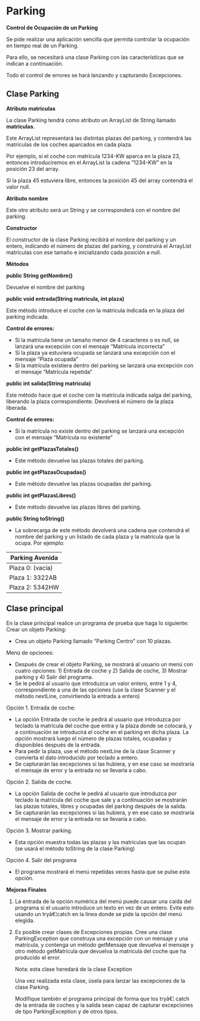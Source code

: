 # Parking

**Control de Ocupación de un Parking**

Se pide realizar una aplicación sencilla que permita controlar la ocupación en tiempo real de un Parking.

Para ello, se necesitará una clase Parking con las características que se indican a continuación.

Todo el control de errores se hará lanzando y capturando Excepciones.

## Clase Parking

**Atributo matrículas**

La clase Parking tendrá como atributo un ArrayList de String llamado **matrículas**.

Este ArrayList representará las distintas plazas del parking, y contendrá las matrículas de los coches aparcados en cada plaza.

Por ejemplo, si el coche con matrícula 1234-KW aparca en la plaza 23, entonces introduciremos en el ArrayList la cadena “1234-KW” en la posición 23 del array.

Si la plaza 45 estuviera libre, entonces la posición 45 del array contendrá el valor null.

**Atributo nombre**

Este otro atributo será un String y se corresponderá con el nombre del parking.

**Constructor**

El constructor de la clase Parking recibirá el nombre del parking y un entero, indicando el número de plazas del parking, y construirá el ArrayList matrículas con ese tamaño e inicializando cada posición a null.

**Métodos**

**public String getNombre()**

Devuelve el nombre del parking

**public void entrada(String matricula, int plaza)**

Este método introduce el coche con la matricula indicada en la plaza del parking indicada.

**Control de errores:**

- Si la matrícula tiene un tamaño menor de 4 caracteres o es null, se lanzará una excepción con el mensaje “Matrícula incorrecta”
- Si la plaza ya estuviera ocupada se lanzará una excepción con el mensaje “Plaza ocupada”
- Si la matrícula existiera dentro del parking se lanzará una excepción con el mensaje “Matrícula repetida”

**public int salida(String matricula)**

Este método hace que el coche con la matrícula indicada salga del parking, liberando la plaza correspondiente. Devolverá el número de la plaza liberada.

**Control de errores:**

- Si la matrícula no existe dentro del parking se lanzará una excepción con el mensaje “Matrícula no existente”

**public int getPlazasTotales()**

- Este método devuelve las plazas totales del parking.

**public int getPlazasOcupadas()**

- Este método devuelve las plazas ocupadas del parking.

**public int getPlazasLibres()**

- Este método devuelve las plazas libres del parking.

**public String toString()**

- La sobrecarga de este método devolverá una cadena que contendrá el nombre del parking y un listado de cada plaza y la matrícula que la ocupa. Por ejemplo:

| **Parking Avenida** |
| ------------------- |
| Plaza 0: (vacía)   |
| Plaza 1: 3322AB     |
| Plaza 2: 5342HW     |

## Clase principal

En la clase principal realice un programa de prueba que haga lo siguiente: Crear un objeto Parking:

- Crea un objeto Parking llamado “Parking Centro” con 10 plazas.

Menú de opciones:

- Después de crear el objeto Parking, se mostrará al usuario un menú con cuatro opciones: 1) Entrada de coche y 2) Salida de coche, 3) Mostrar parking y 4) Salir del programa.
- Se le pedirá al usuario que introduzca un valor entero, entre 1 y 4, correspondiente a una de las opciones (use la clase Scanner y el método nextLine, convirtiendo la entrada a entero)

Opción 1. Entrada de coche:

- La opción Entrada de coche le pedirá al usuario que introduzca por teclado la matrícula del coche que entra y la plaza donde se colocará, y a continuación se introducirá el coche en el parking en dicha plaza. La opción mostrará luego el número de plazas totales, ocupadas y disponibles después de la entrada.
- Para pedir la plaza, use el método nextLine de la clase Scanner y convierta el dato introducido por teclado a entero.
- Se capturarán las excepciones si las hubiera, y en ese caso se mostraría el mensaje de error y la entrada no se llevaría a cabo.

Opción 2. Salida de coche.

- La opción Salida de coche le pedirá al usuario que introduzca por teclado la matrícula del coche que sale y a continuación se mostrarán las plazas totales, libres y ocupadas del parking después de la salida.
- Se capturarán las excepciones si las hubiera, y en ese caso se mostraría el mensaje de error y la entrada no se llevaría a cabo.

Opción 3. Mostrar parking.

- Esta opción muestra todas las plazas y las matrículas que las ocupan (se usará el método toString de la clase Parking)

Opción 4. Salir del programa

- El programa mostrará el menú repetidas veces hasta que se pulse esta opción.

**Mejoras Finales**

1. La entrada de la opción numérica del menú puede causar una caída del programa si el usuario introduce un texto en vez de un entero. Evite esto usando un tryâ€¦catch en la línea donde se pide la opción del menú elegida.
1. Es posible crear clases de Excepciones propias. Cree una clase ParkingException que construya una excepción con un mensaje y una matrícula, y contenga un método getMensaje que devuelva el mensaje y otro método getMatricula que devuelva la matrícula del coche que ha producido el error.

   Nota: esta clase heredará de la clase Exception

   Una vez realizada esta clase, úsela para lanzar las excepciones de la clase Parking.

   Modifique también el programa principal de forma que los tryâ€¦ catch de la entrada de coches y la salida sean capaz de capturar excepciones de tipo ParkingException y de otros tipos.
